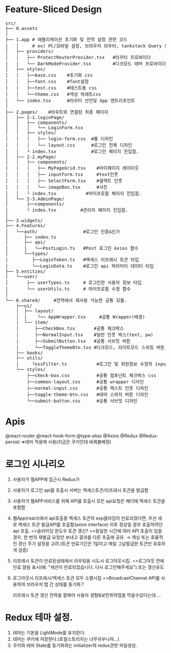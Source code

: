 # Feature-Sliced Design
<pre>
src/
├── 0.assets
│
├── 1.app # 애플리케이션 초기화 및 전역 설정 관련 코드
│   │     # ex) PC/모바일 설정, 브라우저 라우터, tankstack Query 또는 리덕스 프로바이더 (전역컴포넌트의 느낌)
│   ├── providers/         
│   │   ├── ProtectRouterProvider.tsx  	#라우터 프로바이더
│   │   └── DarkModeProvider.tsx        #다크모드 테머 프로바이더
│   ├── styles/
│   │   ├──base.css    #초기화 css
│   │   ├──font.css    #font설정
│   │   ├──test.css    #테스트용 css
│   │   └──theme.css   #섹상 파레트css
│   └── index.tsx      #라우터 선언및 App 엔트리포인트
│
├── 2.pages/    #라우트와 연결된 최종 페이지          
│   ├── 2-1.loginPage/
│   │   ├── components/
│   │   │   └── LoginForm.tsx
│   │   ├── styles/
│   │   │   ├── login-form.css  #폼 디자인
│   │   │   └── layout.css      #로그인 전체 디자인
│   │   └ index.tsx             #로그인 페이지 진입점.
│   ├── 2-2.myPage/
│   │	├── components/
│   │	│   ├── MyPageGrid.tsx    #마이페이지 레이아웃
│   │	│   ├── inputForm.tsx     #text인풋
│   │	│   ├── SelectForm.tsx    #셀렉트 인풋
│   │	│   └── imageBox.tsx      #사진
│   │	└ index.tsx	          #마이프로필 페이지 진입점.
│   └── 2-3.AdminPage/
│       ├──components/
│       └ index.tsx         #관리자 페이지 진입점.
│
├── 3.widgets/
├── 4.Features/
│   └──auth/                 #로그인 인증&인가
│      ├── index.ts 
│      ├── api/
│      │   └──PostLogin.ts   #Post 로그인 Axios 함수 
│      └──types/
│         ├──LoginToken.ts   #엑세스 리프레시 토큰 타입
│         └──LoginData.ts    #로그인 api 파라미터 데이터 타입
├── 5.entities/
│   └──user/
│       ├── userTypes.ts     # 로그인한 사용자 정보 타입
│       └── userUtils.ts     # 마이프로필 수정 함수    
│         
└── 6.shared/     #전역에서 재사용 가능한 공통 모듈.
	├──ui/
	│  ├── layout/
	│  │	└── AppWrapper.tsx     #공통 Wrapper(배경)
	│  └── item/
	│      ├──CheckBox.tsx       #공통 체크박스
	│      ├──NormalInput.tsx    #일반 인풋 박스(text, pw)
	│      ├──SubmitButton.tsx   #공통 서브밋 버튼
	│      └──ToggleThemeBtn.tsx #다크모드, 라이트모드 스위칭 버튼
	├── hooks/
	├── utils/
	│	  └xssFilter.ts           #로그인 및 회원정보 수정의 input 필터
	└── styles/ 	
		├──check-box.css          #공통 컴포넌트 체크박스 css	
		├──common-layout.css      #공통 wrapper 디자인
		├──normal-input.css       #공통 텍스트 인풋 디자인
		├──toggle-theme-btn.css   #테마 스위치 버튼 디자인
		└──submit-button.css      #공통 서브밋 디자인
</pre>

# Apis
@react-router
@react-hook-form
@type-alias
@Axios
@Redux
@Redux-persist =>테마 적용때 사용(지금은 쿠키인데 바꿔볼예정)


# 로그인 시나리오
1. 사용자가 웹APP에 접근시 Redux가 
2. 사용자가 로그인 api를 호출시 서버는 엑세스토큰/리프레시 토큰을 발급함
3. 사용자가 웹APP서비스를 위해 API를 호출시 모든 api요청은 해더에 엑세스 토큰을 포함함
4. 웹App(react)에서 api호출중 엑세스 토큰의 exp클라임이 만료되었다면, 우선 새로 엑세스 토큰 발급API를 호출함(axios interface) 이후 정상일 경우 호출하려던 api 호출.
  =>슬라이딩 윈도우 토큰 갱신?
  =>동일한 시간에 여러 API 호출이 있을 경우, 한 번의 재발급 요청만 보내고 결과를 다른 호출에 공유.
  → 캐싱 또는 효율적인 갱신 주기 설정을 고려.(토큰 만료기간은 1일이고 매일 그날발급한 토큰만 유효하게 검증)
5. 리프레시 토큰이 만료된상태에서 라우팅을 시도시 로그아웃시킴.
	=>로그아웃 전에 만료 알림 표시(예: "세션이 만료되었습니다. 다시 로그인해주세요").또는 갱신유도
6. 로그아웃시 리프레시/엑세스 토큰 모두 소멸시킴
	=>BroadcastChannel API를 사용하여 브라우저 탭 간 상태를 동기화.?

	리프레시 토큰 갱신 전략을 잘짜야 사용자 경험&보안취약점을 막을수있다는대....


# Redux 테마 설정.
1. 테마는 기본을 LightMode를 유지한다.
2. 테마는 쿠키에 저장한다.(로컬스토리지는 너무쉬우니까...)
3. 쿠키와 테마 State를 동기화하는 initializer와 redux관련 파일생성.